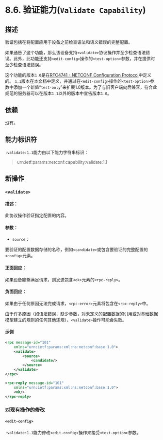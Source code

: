 # 8.6. 验证能力(`Validate Capability`)

## 描述

验证包括在将配置应用于设备之前检查语法和语义错误的完整配置。

如果通告了这个功能，那么该设备支持`<validate>`协议操作并至少检查语法错误。此外，此功能还支持`<edit-config>`操作的`<test-option>`参数，并在提供时至少检查语法错误。

这个功能的版本`1.0`是在[RFC4741 - NETCONF Configuration Protocol](https://tools.ietf.org/html/rfc4741)中定义的。 `1.1`版本在本文档中定义，并通过在`<edit-config>`操作的`<test-option>`参数中添加一个新值“`test-only`”来扩展1.0版本。为了与旧客户端向后兼容，符合此规范的服务器可以在版本`1.1`以外的版本中宣告版本`1.0`。

## 依赖

没有。

## 能力标识符

`:validate:1.1`能力由以下能力字符串标识：

> urn:ietf:params:netconf:capability:validate:1.1

## 新操作

### `<validate>`

#### 描述：

此协议操作验证指定配置的内容。

#### 参数：

- `source`：

要验证的配置数据存储的名称，例如`<candidate>`或包含要验证的完整配置的`<config>`元素。

#### 正面回应：

如果设备能够满足请求，则发送包含`<ok>`元素的`<rpc-reply>`。

#### 负面回应：

如果由于任何原因无法完成请求，`<rpc-error>`元素将包含在`<rpc-reply>`中。

由于许多原因（如语法错误，缺少参数，对未定义的配置数据的引用或对基础数据模型建立的规则的任何其他违规），`<validate>`操作可能会失败。

#### 示例

```xml
<rpc message-id="101"
    xmlns="urn:ietf:params:xml:ns:netconf:base:1.0">
    <validate>
        <source>
            <candidate/>
        </source>
    </validate>
</rpc>

<rpc-reply message-id="101"
    xmlns="urn:ietf:params:xml:ns:netconf:base:1.0">
    <ok/>
</rpc-reply>
```

### 对现有操作的修改

#### `<edit-config>`

`:validate:1.1`能力修改`<edit-config>`操作来接受`<test-option>`参数。
